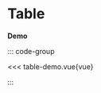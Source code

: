 # Table

<script setup>
  import 'dndrxjs/dist/styles.css'
  import { defineClientComponent } from 'vitepress'

  const TableDemo = defineClientComponent(() => import('./table-demo.vue'))
</script>


**Demo**


<TableDemo></TableDemo>



::: code-group

<<< table-demo.vue{vue}

::: 